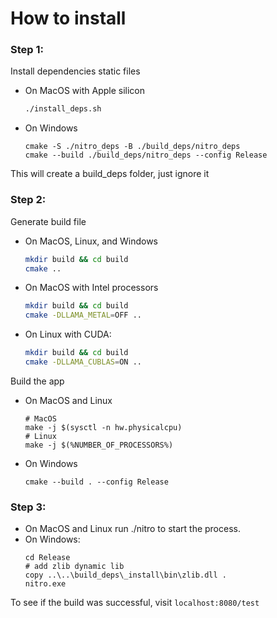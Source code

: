 # How to install

### Step 1:

Install dependencies static files
- On MacOS with Apple silicon
    ```zsh
    ./install_deps.sh
    ```
- On Windows
    ```
    cmake -S ./nitro_deps -B ./build_deps/nitro_deps
    cmake --build ./build_deps/nitro_deps --config Release
    ```
This will create a build_deps folder, just ignore it

### Step 2:

Generate build file
- On MacOS, Linux, and Windows

    ```zsh
    mkdir build && cd build
    cmake ..
    ```

- On MacOS with Intel processors
    ```zsh
    mkdir build && cd build
    cmake -DLLAMA_METAL=OFF .. 
    ```

- On Linux with CUDA:
    ```zsh
    mkdir build && cd build
    cmake -DLLAMA_CUBLAS=ON .. 
    ```


Build the app
- On MacOS and Linux
    ```
    # MacOS
    make -j $(sysctl -n hw.physicalcpu)
    # Linux
    make -j $(%NUMBER_OF_PROCESSORS%)
    ```

- On Windows
    ```
    cmake --build . --config Release
    ```

### Step 3:
- On MacOS and Linux run ./nitro to start the process.
- On Windows:
    ```
    cd Release
    # add zlib dynamic lib
    copy ..\..\build_deps\_install\bin\zlib.dll .
    nitro.exe

To see if the build was successful, visit `localhost:8080/test`
